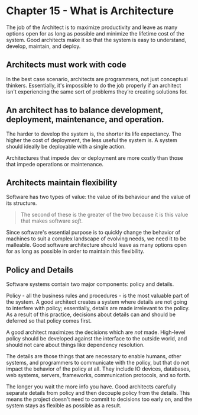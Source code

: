 # Chapter 15 - What is Architecture

The job of the Architect is to maximize productivity and leave as many options open for as long as possible and minimize the lifetime cost of the system. Good architects make it so that the system is easy to understand, develop, maintain, and deploy.

## Architects must work with code

In the best case scenario, architects are programmers, not just conceptual thinkers. Essentially, it's impossible to do the job properly if an architect isn't experiencing the same sort of problems they’re creating solutions for. 

## An architect has to balance development, deployment, maintenance, and operation.

The harder to develop the system is, the shorter its life expectancy. The higher the cost of deployment, the less useful the system is. A system should ideally be deployable with a single action.

Architectures that impede dev or deployment are more costly than those that impede operations or maintenance.

## Architects maintain flexibility

Software has two types of value: the value of its behaviour and the value of its structure.

> The second of these is the greater of the two because it is this value that makes software *soft*.

Since software's essential purpose is to quickly change the behavior of machines to suit a complex landscape of evolving needs, we need it to be malleable. Good software architecture should leave as many options open for as long as possible in order to maintain this flexibility.

## Policy and Details

Software systems contain two major components: policy and details.

Policy - all the business rules and procedures - is the most valuable part of the system. A good architect creates a system where details are not going to interfere with policy; essentially, details are made irrelevant to the policy. As a result of this practice, decisions about details can and should be deferred so that policy comes first.

A good architect maximizes the decisions which are *not* made. High-level policy should be developed against the interface to the outside world, and should not care about things like dependency resolution.

The details are those things that are necessary to enable humans, other systems, and programmers to communicate with the policy, but that do not impact the behavior of the policy at all. They include IO devices, databases, web systems, servers, frameworks, communication protocols, and so forth.

The longer you wait the more info you have. Good architects carefully separate details from policy and then decouple policy from the details. This means the project doesn't need to commit to decisions too early on, and the system stays as flexible as possible as a result.


